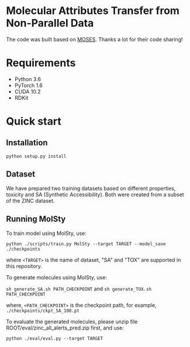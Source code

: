 # Molecular Attributes Transfer from Non-Parallel Data
The code was built based on [MOSES](https://github.com/molecularsets/moses). Thanks a lot for their code sharing!

# Requirements
+ Python 3.6
+ PyTorch 1.6
+ CUDA 10.2
+ RDKit

# Quick start
## Installation
`python setup.py install`

## Dataset
We have prepared two training datasets based on different properties, toxicity and SA (Synthetic Accessibility). Both were created from a subset of the ZINC dataset.

## Running MolSty
To train model using MolSty, use:

`python ./scripts/train.py MolSty --target TARGET --model_save ./checkpoints`

where `<TARGET>` is the name of dataset, "SA" and "TOX" are supported in this repository.

To generate molecules using MolSty, use:

`sh generate_SA.sh PATH_CHECKPOINT` and `sh generate_TOX.sh PATH_CHECKPOINT`

where, `<PATH_CHECKPOINT>` is the checkpoint path, for example, `./checkpoints/ckpt_SA_100.pt`

To evaluate the generated molecules, please unzip file ROOT/eval/zinc_all_alerts_pred.zip first, and use:

`python ./eval/eval.py --target TARGET`
